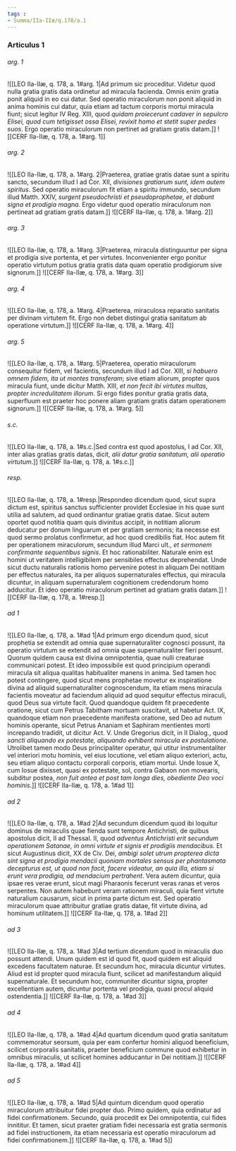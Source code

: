 ```yaml
---
tags : 
- Summa/IIa-IIæ/q.178/a.1
---
```


### Articulus 1

###### arg. 1
![[LEO IIa-IIæ, q. 178, a. 1#arg. 1|Ad primum sic proceditur. Videtur quod nulla gratia gratis data ordinetur ad miracula facienda. Omnis enim gratia ponit aliquid in eo cui datur. Sed operatio miraculorum non ponit aliquid in anima hominis cui datur, quia etiam ad tactum corporis mortui miracula fiunt; sicut legitur IV Reg. XIII, quod *quidam proiecerunt cadaver in sepulcro Elisei, quod cum tetigisset ossa Elisei, revixit homo et stetit super pedes suos*. Ergo operatio miraculorum non pertinet ad gratiam gratis datam.]]
![[CERF IIa-IIæ, q. 178, a. 1#arg. 1]]

###### arg. 2
![[LEO IIa-IIæ, q. 178, a. 1#arg. 2|Praeterea, gratiae gratis datae sunt a spiritu sancto, secundum illud I ad Cor. XII, *divisiones gratiarum sunt, idem autem spiritus*. Sed operatio miraculorum fit etiam a spiritu immundo, secundum illud Matth. XXIV, *surgent pseudochristi et pseudoprophetae, et dabunt signa et prodigia magna*. Ergo videtur quod operatio miraculorum non pertineat ad gratiam gratis datam.]]
![[CERF IIa-IIæ, q. 178, a. 1#arg. 2]]

###### arg. 3
![[LEO IIa-IIæ, q. 178, a. 1#arg. 3|Praeterea, miracula distinguuntur per signa et prodigia sive portenta, et per virtutes. Inconvenienter ergo ponitur operatio virtutum potius gratia gratis data quam operatio prodigiorum sive signorum.]]
![[CERF IIa-IIæ, q. 178, a. 1#arg. 3]]

###### arg. 4
![[LEO IIa-IIæ, q. 178, a. 1#arg. 4|Praeterea, miraculosa reparatio sanitatis per divinam virtutem fit. Ergo non debet distingui gratia sanitatum ab operatione virtutum.]]
![[CERF IIa-IIæ, q. 178, a. 1#arg. 4]]

###### arg. 5
![[LEO IIa-IIæ, q. 178, a. 1#arg. 5|Praeterea, operatio miraculorum consequitur fidem, vel facientis, secundum illud I ad Cor. XIII, *si habuero omnem fidem, ita ut montes transferam*; sive etiam aliorum, propter quos miracula fiunt, unde dicitur Matth. XIII, *et non fecit ibi virtutes multas, propter incredulitatem illorum*. Si ergo fides ponitur gratia gratis data, superfluum est praeter hoc ponere aliam gratiam gratis datam operationem signorum.]]
![[CERF IIa-IIæ, q. 178, a. 1#arg. 5]]

###### s.c.
![[LEO IIa-IIæ, q. 178, a. 1#s.c.|Sed contra est quod apostolus, I ad Cor. XII, inter alias gratias gratis datas, dicit, *alii datur gratia sanitatum, alii operatio virtutum*.]]
![[CERF IIa-IIæ, q. 178, a. 1#s.c.]]

###### resp.
![[LEO IIa-IIæ, q. 178, a. 1#resp.|Respondeo dicendum quod, sicut supra dictum est, spiritus sanctus sufficienter providet Ecclesiae in his quae sunt utilia ad salutem, ad quod ordinantur gratiae gratis datae. Sicut autem oportet quod notitia quam quis divinitus accipit, in notitiam aliorum deducatur per donum linguarum et per gratiam sermonis; ita necesse est quod sermo prolatus confirmetur, ad hoc quod credibilis fiat. Hoc autem fit per operationem miraculorum, secundum illud Marci ult., *et sermonem confirmante sequentibus signis*. Et hoc rationabiliter. Naturale enim est homini ut veritatem intelligibilem per sensibiles effectus deprehendat. Unde sicut ductu naturalis rationis homo pervenire potest in aliquam Dei notitiam per effectus naturales, ita per aliquos supernaturales effectus, qui miracula dicuntur, in aliquam supernaturalem cognitionem credendorum homo adducitur. Et ideo operatio miraculorum pertinet ad gratiam gratis datam.]]
![[CERF IIa-IIæ, q. 178, a. 1#resp.]]

###### ad 1
![[LEO IIa-IIæ, q. 178, a. 1#ad 1|Ad primum ergo dicendum quod, sicut prophetia se extendit ad omnia quae supernaturaliter cognosci possunt, ita operatio virtutum se extendit ad omnia quae supernaturaliter fieri possunt. Quorum quidem causa est divina omnipotentia, quae nulli creaturae communicari potest. Et ideo impossibile est quod principium operandi miracula sit aliqua qualitas habitualiter manens in anima. Sed tamen hoc potest contingere, quod sicut mens prophetae movetur ex inspiratione divina ad aliquid supernaturaliter cognoscendum, ita etiam mens miracula facientis moveatur ad faciendum aliquid ad quod sequitur effectus miraculi, quod Deus sua virtute facit. Quod quandoque quidem fit praecedente oratione, sicut cum Petrus Tabitham mortuam suscitavit, ut habetur Act. IX, quandoque etiam non praecedente manifesta oratione, sed Deo ad nutum hominis operante, sicut Petrus Ananiam et Saphiram mentientes morti increpando tradidit, ut dicitur Act. V. Unde Gregorius dicit, in II Dialog., quod *sancti aliquando ex potestate, aliquando exhibent miracula ex postulatione*. Utrolibet tamen modo Deus principaliter operatur, qui utitur instrumentaliter vel interiori motu hominis, vel eius locutione, vel etiam aliquo exteriori, actu, seu etiam aliquo contactu corporali corporis, etiam mortui. Unde Iosue X, cum Iosue dixisset, quasi ex potestate, sol, contra Gabaon non movearis, subditur postea, *non fuit antea et post tam longa dies, obediente Deo voci hominis*.]]
![[CERF IIa-IIæ, q. 178, a. 1#ad 1]]

###### ad 2
![[LEO IIa-IIæ, q. 178, a. 1#ad 2|Ad secundum dicendum quod ibi loquitur dominus de miraculis quae fienda sunt tempore Antichristi, de quibus apostolus dicit, II ad Thessal. II, quod *adventus Antichristi erit secundum operationem Satanae, in omni virtute et signis et prodigiis mendacibus*. Et sicut Augustinus dicit, XX de Civ. Dei, *ambigi solet utrum propterea dicta sint signa et prodigia mendacii quoniam mortales sensus per phantasmata decepturus est, ut quod non facit, facere videatur, an quia illa, etiam si erunt vera prodigia, ad mendacium pertrahent*. Vera autem dicuntur, quia ipsae res verae erunt, sicut magi Pharaonis fecerunt veras ranas et veros serpentes. Non autem habebunt veram rationem miraculi, quia fient virtute naturalium causarum, sicut in prima parte dictum est. Sed operatio miraculorum quae attribuitur gratiae gratis datae, fit virtute divina, ad hominum utilitatem.]]
![[CERF IIa-IIæ, q. 178, a. 1#ad 2]]

###### ad 3
![[LEO IIa-IIæ, q. 178, a. 1#ad 3|Ad tertium dicendum quod in miraculis duo possunt attendi. Unum quidem est id quod fit, quod quidem est aliquid excedens facultatem naturae. Et secundum hoc, miracula dicuntur virtutes. Aliud est id propter quod miracula fiunt, scilicet ad manifestandum aliquid supernaturale. Et secundum hoc, communiter dicuntur signa, propter excellentiam autem, dicuntur portenta vel prodigia, quasi procul aliquid ostendentia.]]
![[CERF IIa-IIæ, q. 178, a. 1#ad 3]]

###### ad 4
![[LEO IIa-IIæ, q. 178, a. 1#ad 4|Ad quartum dicendum quod gratia sanitatum commemoratur seorsum, quia per eam confertur homini aliquod beneficium, scilicet corporalis sanitatis, praeter beneficium commune quod exhibetur in omnibus miraculis, ut scilicet homines adducantur in Dei notitiam.]]
![[CERF IIa-IIæ, q. 178, a. 1#ad 4]]

###### ad 5
![[LEO IIa-IIæ, q. 178, a. 1#ad 5|Ad quintum dicendum quod operatio miraculorum attribuitur fidei propter duo. Primo quidem, quia ordinatur ad fidei confirmationem. Secundo, quia procedit ex Dei omnipotentia, cui fides innititur. Et tamen, sicut praeter gratiam fidei necessaria est gratia sermonis ad fidei instructionem, ita etiam necessaria est operatio miraculorum ad fidei confirmationem.]]
![[CERF IIa-IIæ, q. 178, a. 1#ad 5]]

